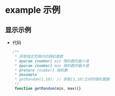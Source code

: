 # example 示例

## 显示示例

+ 代码

  ```js
  /**
   * 获取指定范围内的随机整数
   * @param {number} min 随机数的最小值
   * @param {number} max 随机数的最大值
   * @return {number} 随机数
   * @example
   * getRandom(1,10); // 获取[1,10]之间的随机整数
   */
   function getRandom(min, max){}
  ```

